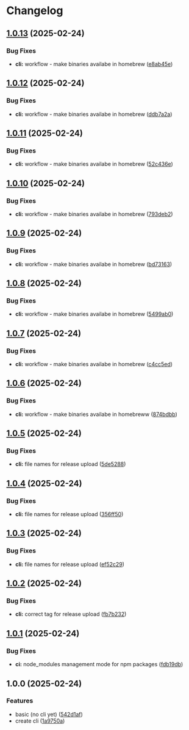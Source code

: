 # Changelog

## [1.0.13](https://github.com/GloryWong/weather-cli/compare/v1.0.12...v1.0.13) (2025-02-24)


### Bug Fixes

* **cli:** workflow - make binaries availabe in homebrew ([e8ab45e](https://github.com/GloryWong/weather-cli/commit/e8ab45ee778aa7501eacd04e721f61af3baaa7b6))

## [1.0.12](https://github.com/GloryWong/weather-cli/compare/v1.0.11...v1.0.12) (2025-02-24)


### Bug Fixes

* **cli:** workflow - make binaries availabe in homebrew ([ddb7a2a](https://github.com/GloryWong/weather-cli/commit/ddb7a2ab367e1429106fe6f533e9e150209e55b2))

## [1.0.11](https://github.com/GloryWong/weather-cli/compare/v1.0.10...v1.0.11) (2025-02-24)


### Bug Fixes

* **cli:** workflow - make binaries availabe in homebrew ([52c436e](https://github.com/GloryWong/weather-cli/commit/52c436ebb5ced6d6dc775dc9c6a215d468c90941))

## [1.0.10](https://github.com/GloryWong/weather-cli/compare/v1.0.9...v1.0.10) (2025-02-24)


### Bug Fixes

* **cli:** workflow - make binaries availabe in homebrew ([793deb2](https://github.com/GloryWong/weather-cli/commit/793deb268e68d2abfe1a5eb08dceaf6e86621f75))

## [1.0.9](https://github.com/GloryWong/weather-cli/compare/v1.0.8...v1.0.9) (2025-02-24)


### Bug Fixes

* **cli:** workflow - make binaries availabe in homebrew ([bd73163](https://github.com/GloryWong/weather-cli/commit/bd731637066548d328a06ac338be37988c9d7013))

## [1.0.8](https://github.com/GloryWong/weather-cli/compare/v1.0.7...v1.0.8) (2025-02-24)


### Bug Fixes

* **cli:** workflow - make binaries availabe in homebrew ([5499ab0](https://github.com/GloryWong/weather-cli/commit/5499ab0846f5abd6709c38c9a099f1de96978980))

## [1.0.7](https://github.com/GloryWong/weather-cli/compare/v1.0.6...v1.0.7) (2025-02-24)


### Bug Fixes

* **cli:** workflow - make binaries availabe in homebrew ([c4cc5ed](https://github.com/GloryWong/weather-cli/commit/c4cc5ede4d613cd1aaeaec67fcfd1916780edba1))

## [1.0.6](https://github.com/GloryWong/weather-cli/compare/v1.0.5...v1.0.6) (2025-02-24)


### Bug Fixes

* **cli:** workflow - make binaries availabe in homebreww ([874bdbb](https://github.com/GloryWong/weather-cli/commit/874bdbb4e8ac8f3ad00d7aca3f9522b0f6b14cc0))

## [1.0.5](https://github.com/GloryWong/weather-cli/compare/v1.0.4...v1.0.5) (2025-02-24)


### Bug Fixes

* **cli:** file names for release upload ([5de5288](https://github.com/GloryWong/weather-cli/commit/5de52887e5841ec8c444134af4fa79d3abd926fd))

## [1.0.4](https://github.com/GloryWong/weather-cli/compare/v1.0.3...v1.0.4) (2025-02-24)


### Bug Fixes

* **cli:** file names for release upload ([356ff50](https://github.com/GloryWong/weather-cli/commit/356ff50d9d0ca37ff2ab18a1c1d50726923d03df))

## [1.0.3](https://github.com/GloryWong/weather-cli/compare/v1.0.2...v1.0.3) (2025-02-24)


### Bug Fixes

* **cli:** file names for release upload ([ef52c29](https://github.com/GloryWong/weather-cli/commit/ef52c293765e6b7bafcc8611fc2dfef772df6851))

## [1.0.2](https://github.com/GloryWong/weather-cli/compare/v1.0.1...v1.0.2) (2025-02-24)


### Bug Fixes

* **cli:** correct tag for release upload ([fb7b232](https://github.com/GloryWong/weather-cli/commit/fb7b2329c205ba85d6fb7a91cfcff44f8781de05))

## [1.0.1](https://github.com/GloryWong/weather-cli/compare/v1.0.0...v1.0.1) (2025-02-24)


### Bug Fixes

* **ci:** node_modules management mode for npm packages ([fdb19db](https://github.com/GloryWong/weather-cli/commit/fdb19db719d1b4ba5d3717bc1cd5be8804e29180))

## 1.0.0 (2025-02-24)


### Features

* basic (no cli yet) ([542d1af](https://github.com/GloryWong/weather-cli/commit/542d1afe5f4dea91ff3ec4a86e0058e8cec04e2a))
* create cli ([1a9750a](https://github.com/GloryWong/weather-cli/commit/1a9750a00ffd6ffe97aa22c4ed9ac003a5f3af2b))

